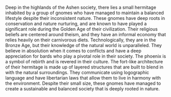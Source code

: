 Deep in the highlands of the Ashen society, there lies a small hermitage inhabited by a group of gnomes who have managed to maintain a balanced lifestyle despite their inconsistent nature. These gnomes have deep roots in conservation and nature nurturing, and are known to have played a significant role during the Golden Age of their civilization. Their religious beliefs are centered around theism, and they have an informal economy that relies heavily on their carnivorous diets. Technologically, they are in the Bronze Age, but their knowledge of the natural world is unparalleled. They believe in absolution when it comes to conflicts and have a deep appreciation for bards who play a pivotal role in their society. The phoenix is a symbol of rebirth and is revered in their culture. The fort-like architecture of their hermitage is made up of layered structures that are built to blend in with the natural surroundings. They communicate using logographic language and have libertarian laws that allow them to live in harmony with the environment. Despite their small size, these gnomes have managed to create a sustainable and balanced society that is deeply rooted in nature.